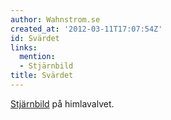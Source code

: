 ```yaml
---
author: Wahnstrom.se
created_at: '2012-03-11T17:07:54Z'
id: Svärdet
links:
  mention:
  - Stjärnbild
title: Svärdet
---
```


[Stjärnbild] på himlavalvet.

  [Stjärnbild]: Stjärnbild
